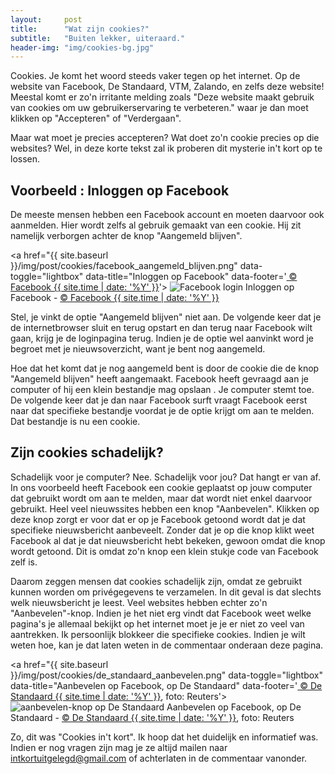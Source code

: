 ```yaml
---
layout:     post
title:      "Wat zijn cookies?"
subtitle:   "Buiten lekker, uiteraard."
header-img: "img/cookies-bg.jpg"
---
```

<p>Cookies. Je komt het woord steeds vaker tegen op het internet. Op de website van Facebook, De Standaard, VTM, Zalando, en zelfs deze website! Meestal komt er zo'n irritante melding zoals "Deze website maakt gebruik van cookies om uw gebruikerservaring te verbeteren." waar je dan moet klikken op "Accepteren" of "Verdergaan".</p>

<p>Maar wat moet je precies accepteren? Wat doet zo'n cookie precies op die websites? Wel, in deze korte tekst zal ik proberen dit mysterie in't kort op te lossen.</p>

<h2>Voorbeeld : Inloggen op Facebook</h2>
<p>De meeste mensen hebben een Facebook account en moeten daarvoor ook aanmelden. Hier wordt zelfs al gebruik gemaakt van een cookie. Hij zit namelijk verborgen achter de knop "Aangemeld blijven".</p>

<a href="{{ site.baseurl }}/img/post/cookies/facebook_aangemeld_blijven.png" data-toggle="lightbox" data-title="Inloggen op Facebook" data-footer='<a href="https://www.facebook.com/"> &copy; Facebook {{ site.time | date: '%Y' }}</a>'>
    <img class="outline" src="{{ site.baseurl }}/img/post/cookies/facebook_aangemeld_blijven.png" alt="Facebook login">
</a>
<span class="caption text-muted">Inloggen op Facebook - <a href="https://www.facebook.com/"> &copy; Facebook {{ site.time | date: '%Y' }}</a></span>

<p>Stel, je vinkt de optie "Aangemeld blijven" niet aan. De volgende keer dat je de internetbrowser sluit en terug opstart en dan terug naar Facebook wilt gaan, krijg je de loginpagina terug. Indien je de optie wel aanvinkt word je begroet met je nieuwsoverzicht, want je bent nog aangemeld.</p>
<p>Hoe dat het komt dat je nog aangemeld bent is door de cookie die de knop "Aangemeld blijven" heeft aangemaakt. Facebook heeft gevraagd aan je computer of hij een klein bestandje mag opslaan . Je computer stemt toe. De volgende keer dat je dan naar Facebook surft vraagt Facebook eerst naar dat specifieke bestandje voordat je de optie krijgt om aan te melden. Dat bestandje is nu een cookie.</p>

<h2>Zijn cookies schadelijk?</h2>
<p>Schadelijk voor je computer? Nee. Schadelijk voor jou? Dat hangt er van af. In ons voorbeeld heeft Facebook een cookie geplaatst op jouw computer dat gebruikt wordt om aan te melden, maar dat wordt niet enkel daarvoor gebruikt. Heel veel nieuwssites hebben een knop "Aanbevelen". Klikken op deze knop zorgt er voor dat er op je Facebook getoond wordt dat je dat specifieke nieuwsbericht aanbeveelt. Zonder dat je op die knop klikt weet Facebook al dat je dat nieuwsbericht hebt bekeken, gewoon omdat die knop wordt getoond. Dit is omdat zo'n knop een klein stukje code van Facebook zelf is.</p>
<p>Daarom zeggen mensen dat cookies schadelijk zijn, omdat ze gebruikt kunnen worden om privégegevens te verzamelen. In dit geval is dat slechts welk nieuwsbericht je leest. Veel websites hebben echter zo'n "Aanbevelen"-knop. Indien je het niet erg vindt dat Facebook weet welke pagina's je allemaal bekijkt op het internet moet je je er niet zo veel van aantrekken. Ik persoonlijk blokkeer die specifieke cookies. Indien je wilt weten hoe, kan je dat laten weten in de commentaar onderaan deze pagina.</p>

<a href="{{ site.baseurl }}/img/post/cookies/de_standaard_aanbevelen.png" data-toggle="lightbox" data-title="Aanbevelen op Facebook, op De Standaard" data-footer='<a href="http://www.standaard.be/cnt/dmf20150925_01887945"> &copy; De Standaard {{ site.time | date: '%Y' }}</a>, foto: Reuters'>
    <img class="outline" src="{{ site.baseurl }}/img/post/cookies/de_standaard_aanbevelen.png" alt="aanbevelen-knop op De Standaard">
</a>
<span class="caption text-muted">Aanbevelen op Facebook, op De Standaard - <a href="http://www.standaard.be/cnt/dmf20150925_01887945"> &copy; De Standaard {{ site.time | date: '%Y' }}</a>, foto: Reuters</span>

<p>Zo, dit was "Cookies in't kort". Ik hoop dat het duidelijk en informatief was. Indien er nog vragen zijn mag je ze altijd mailen naar <a href="mailto:intkortuitgelegd@gmail.com">intkortuitgelegd@gmail.com</a> of achterlaten in de commentaar vanonder.</p>
